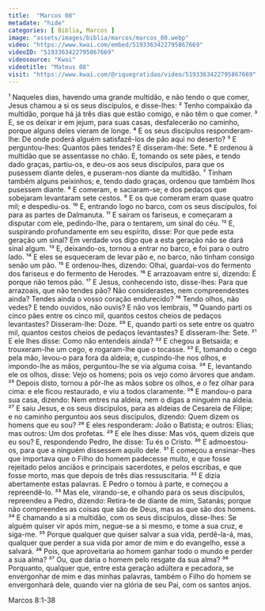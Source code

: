 ```yaml
---
title:  "Marcos 08"
metadate: "hide"
categories: [ Biblia, Marcos ]
image: "assets/images/biblia/marcos/marcos_08.webp"
video: "https://www.kwai.com/embed/5193363422795867669"
videoID: "5193363422795867669"
videosource: "Kwai"
videotitle: "Mateus 08"
visit: "https://www.kwai.com/@riquegratidao/video/5193363422795867669"
---
```

¹ Naqueles dias, havendo uma grande multidão, e não tendo o que comer, Jesus chamou a si os seus discípulos, e disse-lhes:
² Tenho compaixão da multidão, porque há já três dias que estão comigo, e não têm o que comer.
³ E, se os deixar ir em jejum, para suas casas, desfalecerão no caminho, porque alguns deles vieram de longe.
⁴ E os seus discípulos responderam-lhe: De onde poderá alguém satisfazê-los de pão aqui no deserto?
⁵ E perguntou-lhes: Quantos pães tendes? E disseram-lhe: Sete.
⁶ E ordenou à multidão que se assentasse no chão. E, tomando os sete pães, e tendo dado graças, partiu-os, e deu-os aos seus discípulos, para que os pusessem diante deles, e puseram-nos diante da multidão.
⁷ Tinham também alguns peixinhos; e, tendo dado graças, ordenou que também lhos pusessem diante.
⁸ E comeram, e saciaram-se; e dos pedaços que sobejaram levantaram sete cestos.
⁹ E os que comeram eram quase quatro mil; e despediu-os.
¹⁰ E, entrando logo no barco, com os seus discípulos, foi para as partes de Dalmanuta.
¹¹ E saíram os fariseus, e começaram a disputar com ele, pedindo-lhe, para o tentarem, um sinal do céu.
¹² E, suspirando profundamente em seu espírito, disse: Por que pede esta geração um sinal? Em verdade vos digo que a esta geração não se dará sinal algum.
¹³ E, deixando-os, tornou a entrar no barco, e foi para o outro lado.
¹⁴ E eles se esqueceram de levar pão e, no barco, não tinham consigo senão um pão.
¹⁵ E ordenou-lhes, dizendo: Olhai, guardai-vos do fermento dos fariseus e do fermento de Herodes.
¹⁶ E arrazoavam entre si, dizendo: É porque não temos pão.
¹⁷ E Jesus, conhecendo isto, disse-lhes: Para que arrazoais, que não tendes pão? Não considerastes, nem compreendestes ainda? Tendes ainda o vosso coração endurecido?
¹⁸ Tendo olhos, não vedes? E tendo ouvidos, não ouvis? E não vos lembrais,
¹⁹ Quando parti os cinco pães entre os cinco mil, quantos cestos cheios de pedaços levantastes? Disseram-lhe: Doze.
²⁰ E, quando parti os sete entre os quatro mil, quantos cestos cheios de pedaços levantastes? E disseram-lhe: Sete.
²¹ E ele lhes disse: Como não entendeis ainda?
²² E chegou a Betsaida; e trouxeram-lhe um cego, e rogaram-lhe que o tocasse.
²³ E, tomando o cego pela mão, levou-o para fora da aldeia; e, cuspindo-lhe nos olhos, e impondo-lhe as mãos, perguntou-lhe se via alguma coisa.
²⁴ E, levantando ele os olhos, disse: Vejo os homens; pois os vejo como árvores que andam.
²⁵ Depois disto, tornou a pôr-lhe as mãos sobre os olhos, e o fez olhar para cima: e ele ficou restaurado, e viu a todos claramente.
²⁶ E mandou-o para sua casa, dizendo: Nem entres na aldeia, nem o digas a ninguém na aldeia.
²⁷ E saiu Jesus, e os seus discípulos, para as aldeias de Cesareia de Filipe; e no caminho perguntou aos seus discípulos, dizendo: Quem dizem os homens que eu sou?
²⁸ E eles responderam: João o Batista; e outros: Elias; mas outros: Um dos profetas.
²⁹ E ele lhes disse: Mas vós, quem dizeis que eu sou? E, respondendo Pedro, lhe disse: Tu és o Cristo.
³⁰ E admoestou-os, para que a ninguém dissessem aquilo dele.
³¹ E começou a ensinar-lhes que importava que o Filho do homem padecesse muito, e que fosse rejeitado pelos anciãos e principais sacerdotes, e pelos escribas, e que fosse morto, mas que depois de três dias ressuscitaria.
³² E dizia abertamente estas palavras. E Pedro o tomou à parte, e começou a repreendê-lo.
³³ Mas ele, virando-se, e olhando para os seus discípulos, repreendeu a Pedro, dizendo: Retira-te de diante de mim, Satanás; porque não compreendes as coisas que são de Deus, mas as que são dos homens.
³⁴ E chamando a si a multidão, com os seus discípulos, disse-lhes: Se alguém quiser vir após mim, negue-se a si mesmo, e tome a sua cruz, e siga-me.
³⁵ Porque qualquer que quiser salvar a sua vida, perdê-la-á, mas, qualquer que perder a sua vida por amor de mim e do evangelho, esse a salvará.
³⁶ Pois, que aproveitaria ao homem ganhar todo o mundo e perder a sua alma?
³⁷ Ou, que daria o homem pelo resgate da sua alma?
³⁸ Porquanto, qualquer que, entre esta geração adúltera e pecadora, se envergonhar de mim e das minhas palavras, também o Filho do homem se envergonhará dele, quando vier na glória de seu Pai, com os santos anjos. 

Marcos 8:1-38